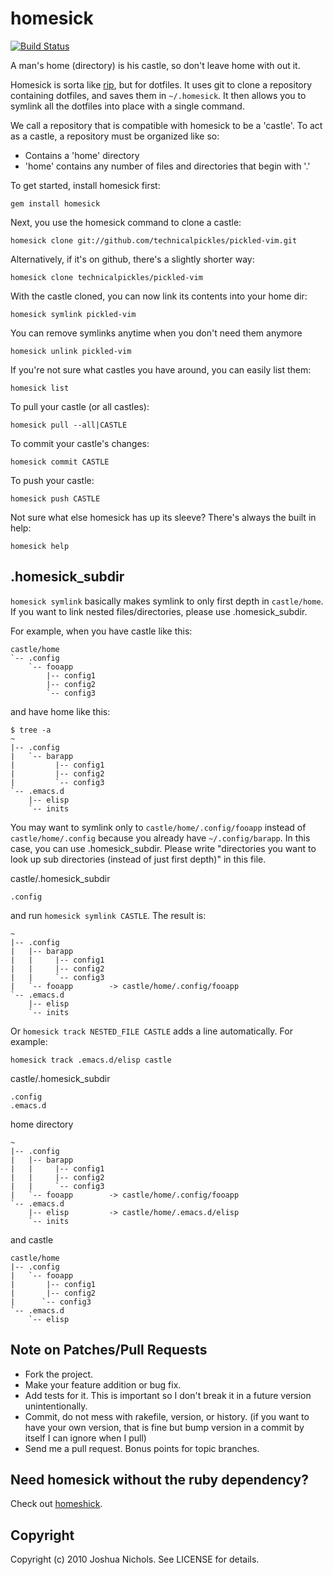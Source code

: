 # homesick

[![Build Status](https://travis-ci.org/technicalpickles/homesick.png?branch=master)](https://travis-ci.org/technicalpickles/homesick)

A man's home (directory) is his castle, so don't leave home with out it.

Homesick is sorta like [rip](http://github.com/defunkt/rip), but for dotfiles. It uses git to clone a repository containing dotfiles, and saves them in `~/.homesick`. It then allows you to symlink all the dotfiles into place with a single command.

We call a repository that is compatible with homesick to be a 'castle'. To act as a castle, a repository must be organized like so:

* Contains a 'home' directory
* 'home' contains any number of files and directories that begin with '.'

To get started, install homesick first:

    gem install homesick

Next, you use the homesick command to clone a castle:

    homesick clone git://github.com/technicalpickles/pickled-vim.git

Alternatively, if it's on github, there's a slightly shorter way:

    homesick clone technicalpickles/pickled-vim

With the castle cloned, you can now link its contents into your home dir:

    homesick symlink pickled-vim


You can remove symlinks anytime when you don't need them anymore

    homesick unlink pickled-vim

If you're not sure what castles you have around, you can easily list them:

    homesick list

To pull your castle (or all castles):

    homesick pull --all|CASTLE

To commit your castle's changes:

    homesick commit CASTLE

To push your castle:

    homesick push CASTLE

Not sure what else homesick has up its sleeve? There's always the built in help:

    homesick help

## .homesick_subdir

`homesick symlink` basically makes symlink to only first depth in `castle/home`. If you want to link nested files/directories, please use .homesick_subdir.

For example, when you have castle like this:

    castle/home
    `-- .config
        `-- fooapp
            |-- config1
            |-- config2
            `-- config3

and have home like this:

    $ tree -a
    ~
    |-- .config
    |   `-- barapp
    |         |-- config1
    |         |-- config2
    |         `-- config3
    `-- .emacs.d
        |-- elisp
        `-- inits

You may want to symlink only to `castle/home/.config/fooapp` instead of `castle/home/.config` because you already have `~/.config/barapp`. In this case, you can use .homesick_subdir. Please write "directories you want to look up sub directories (instead of just first depth)" in this file.

castle/.homesick_subdir

    .config

and run `homesick symlink CASTLE`. The result is:

    ~
    |-- .config
    |   |-- barapp
    |   |     |-- config1
    |   |     |-- config2
    |   |     `-- config3
    |   `-- fooapp        -> castle/home/.config/fooapp
    `-- .emacs.d
        |-- elisp
        `-- inits

Or `homesick track NESTED_FILE CASTLE` adds a line automatically. For example:

    homesick track .emacs.d/elisp castle

castle/.homesick_subdir

    .config
	.emacs.d

home directory

    ~
    |-- .config
    |   |-- barapp
    |   |     |-- config1
    |   |     |-- config2
    |   |     `-- config3
    |   `-- fooapp        -> castle/home/.config/fooapp
    `-- .emacs.d
        |-- elisp         -> castle/home/.emacs.d/elisp
        `-- inits

and castle

    castle/home
    |-- .config
    |   `-- fooapp
    |       |-- config1
    |       |-- config2
    |      `-- config3
    `-- .emacs.d
        `-- elisp

## Note on Patches/Pull Requests
 
* Fork the project.
* Make your feature addition or bug fix.
* Add tests for it. This is important so I don't break it in a future version unintentionally.
* Commit, do not mess with rakefile, version, or history.  (if you want to have your own version, that is fine but bump version in a commit by itself I can ignore when I pull)
* Send me a pull request. Bonus points for topic branches.

## Need homesick without the ruby dependency?

Check out [homeshick](https://github.com/andsens/homeshick).

## Copyright

Copyright (c) 2010 Joshua Nichols. See LICENSE for details.
